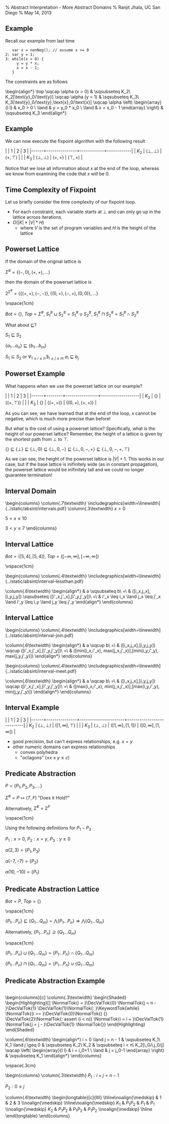 % Abstract Interpretation - More Abstract Domains
% Ranjit Jhala, UC San Diego
% May 14, 2013

## Example

Recall our example from last time

~~~~~{.javascript}
   var x = nonNeg(); // assume x >= 0
2: var y = 1;
3: while(x > 0) {
     y = y * x;
     x = x - 1;
   }
~~~~~

The constraints are as follows

\begin{align*}
\top \sqcap \alpha (x > 0)                     & \sqsubseteq K_2\\
K_2[\text{y}_0/\text{y}] \sqcap \alpha (y = 1) & \sqsubseteq K_3\\
K_3[\text{y}_0/\text{y},\text{x}_0/\text{x}] \sqcap \alpha \left(
\begin{array}{l l}
      & x_0 > 0 \\
\land & y = y_0 * x_0 \\
\land & x = x_0 - 1
\end{array}
\right) & \sqsubseteq K_3
\end{align*}
## Example

We can now execute the fixpoint algorithm with the following result

|      | 1             | 2          |          3 |
|------+---------------+------------+------------|
| $K_2$ | $(\bot,\bot)$ | $(+,\top)$ |            |
| $K_3$ | $(\bot,\bot)$ | $(+,+)$    | $(\top,+)$ |

Notice that we lose all information about $x$ at the end of the loop, whereas we know from examining the code that $x$ will be 0.

## Time Complexity of Fixpoint
Let us briefly consider the time complexity of our fixpoint loop.

- For each constraint, each variable starts at $\bot$ and can only go up
  in the lattice across iterations.
- $O(|K| * |V| * H)$
    - where $V$ is the set of program variables and $H$ is the height of the lattice

## Powerset Lattice
If the domain of the original lattice is

$\Sigma^\# = \{ (-,0), (+,+), \ldots \}$

then the domain of the powerset lattice is

$2^{\Sigma^\#} = \{ \{(+,+), (-,-)\}, \{(0,+), (-,+), (0,0)\}, \ldots \}$

\vspace{1cm}

$Bot = \{\},\ Top = \Sigma^\#,\ S_1^\# \sqcup S_2^\# = S_1^\# \cup S_2^\#,\ S_1^\# \sqcap S_2^\# = S_1^\# \cap S_2^\#$

What about $\sqsubseteq$?

$S_1 \sqsubseteq S_2$

$\{a_1 \ldots a_n\} \sqsubseteq \{b_1 \ldots b_m\}$

$S_1 \subseteq S_2$ or $\forall_{1 \leq i \leq n} \exists_{1 \leq j \leq m}\ a_i \sqsubseteq b_j$

## Powerset Example
What happens when we use the powerset lattice on our example?

|      | 1      | 2              |                 3 |
|------+--------+----------------+-------------------|
| $K_2$ | $\{\}$ | $\{(+,\top)\}$ |                   |
| $K_3$ | $\{\}$ | $\{(+,+)\}$    | $\{(0,+),(+,+)\}$ |

As you can see, we have learned that at the end of the loop, $x$
cannot be negative, which is much more precise than before!

But what is the cost of using a powerset lattice? Specifically, what
is the height of our powerset lattice? Remember, the height of a
lattice is given by the shortest path from $\bot$ to $\top$.

$\{\} \sqsubseteq \{\bot\} \sqsubseteq \{\bot,0\} \sqsubseteq \{\bot,0,-\} \sqsubseteq \{\bot,0,-,+\} \sqsubseteq \{\bot,0,-,+,\top\}$

As we can see, the height of the powerset lattice is $|V| + 1$. This
works in our case, but if the base lattice is inifinitely wide (as in
constant propagation), the powerset lattice would be inifinitely tall
and we could no longer guarantee termination!

## Interval Domain

\begin{columns}
\column{.7\textwidth}
\includegraphics[width=\linewidth]{../static/absint/intervals.pdf}
\column{.3\textwidth}
$x > 0$

$5 < x \leq 10$

$3 < y \leq 7$
\end{columns}

## Interval Lattice
$Bot = ([5,4],[5,4]),\ Top = ([-\infty,\infty],[-\infty,\infty])$

\vspace{1cm}

\begin{columns}
\column{.4\textwidth}
\includegraphics[width=\linewidth]{../static/absint/interval-lessthan.pdf}

\column{.6\textwidth}
\begin{align*}
   & a \sqsubseteq b\\
=\ & ([i_x,j_x],[i_y,j_y]) \sqsubseteq ([i'_x,j'_x],[i'_y,j'_y])\\
=\ & i'_x \leq i_x \land j_x \leq j'_x \land i'_y \leq i_y \land j_y \leq j'_y
\end{align*}
\end{columns}

## Interval Lattice

\begin{columns}
\column{.4\textwidth}
\includegraphics[width=\linewidth]{../static/absint/interval-join.pdf}

\column{.6\textwidth}
\begin{align*}
   & a \sqcup b\\
=\ & ([i_x,j_x],[i_y,j_y]) \sqcup ([i'_x,j'_x],[i'_y,j'_y])\\
=\ & ([min(i_x,i'_x), max(j_x,j'_x)],[min(i_y,i'_y), max(j_y,j'_y)])
\end{align*}
\end{columns}

\begin{columns}
\column{.4\textwidth}
\includegraphics[width=\linewidth]{../static/absint/interval-meet.pdf}

\column{.6\textwidth}
\begin{align*}
   & a \sqcap b\\
=\ & ([i_x,j_x],[i_y,j_y]) \sqcap ([i'_x,j'_x],[i'_y,j'_y])\\
=\ & ([max(i_x,i'_x), min(j_x,j'_x)],[max(i_y,i'_y), min(j_y,j'_y)])
\end{align*}
\end{columns}

## Interval Example

|      | 1             | 2                    |                         3 |
|------+---------------+----------------------+---------------------------|
| $K_2$ | $(\bot,\bot)$ | $([1,\infty],\top)$  |                           |
| $K_3$ | $(\bot,\bot)$ | $([1,\infty],[1,1])$ | $([0,\infty],[1,\infty])$ |

- good precision, but can't express relationships, e.g. $x = y$
- other numeric domains can express relationships
    - convex polyhedra
    - "octagons" ($\pm x \pm y \leq c$)


## Predicate Abstraction

$P = \{P_1, P_2, P_3, \ldots\}$

$\Sigma^\# = P \mapsto (T,F)$ "Does it Hold?"

Alternatively, $\Sigma^\# = 2^P$

\vspace{1cm}

Using the following definitions for $P_1 - P_3$

$P_1: x > 0,\ P_2: x = y,\ P_3: y \geq 0$

$\alpha (2,3) = \{P_1, P_3\}$

$\alpha (-7,-7) = \{P_2\}$

$\alpha (10,-10) = \{P_1\}$

## Predicate Abstraction Lattice

$Bot = P,\ Top = \{\}$

\vspace{1cm}

$\{P_1 \ldots P_n\} \sqsubseteq \{Q_1 \ldots Q_m\} = \bigwedge \{P_1 \ldots P_n\} \Rightarrow \bigwedge \{Q_1 \ldots Q_m\}$

Alternatively, $\{P_1 \ldots P_n\} \supseteq \{Q_1 \ldots Q_m\}$

\vspace{1cm}

$\{P_1 \ldots P_n\} \sqcup \{Q_1 \ldots Q_m\} = \{P_1 \ldots P_n\} \cap \{Q_1 \ldots Q_m\}$

$\{P_1 \ldots P_n\} \sqcap \{Q_1 \ldots Q_m\} = \{P_1 \ldots P_n\} \cup \{Q_1 \ldots Q_m\}$

## Predicate Abstraction Example
~~~~{.javascript}
~~~~

\begin{columns}[c]
\column{.3\textwidth}
\begin{Shaded}
\begin{Highlighting}[]
   \NormalTok{i = }\DecValTok{0}
   \NormalTok{j = n - }\DecValTok{1}
\DecValTok{1}\NormalTok{: }\KeywordTok{while} \NormalTok{(i >= }\DecValTok{0}\NormalTok{) \{}
\DecValTok{2}\NormalTok{:   assert (i < n)}
     \NormalTok{i = i + }\DecValTok{1}
     \NormalTok{j = j - }\DecValTok{1}
   \NormalTok{\}}
\end{Highlighting}
\end{Shaded}

\column{.6\textwidth}
\begin{align*}
i = 0 \land j = n - 1 & \sqsubseteq K_1\\
K_1 \land j \geq 0    & \sqsubseteq K_2\\
K_2                   & \sqsubseteq i < n\\
K_2[i_0/i,j_0/j] \sqcap
\left(
\begin{array}{l l}
      & i = i_0+1 \\
\land & j = j_0-1
\end{array}
\right) & \sqsubseteq K_1
\end{align*}
\end{columns}

\vspace{.3cm}

\begin{columns}
\column{.3\textwidth}
$P_1: i + j = n - 1$

$P_2: 0 \leq j$

\column{.6\textwidth}
\begin{longtable}[c]{llll}
\hline\noalign{\medskip}
& 1 & 2 & 3
\\\noalign{\medskip}
\hline\noalign{\medskip}
$K_1$ & $P_1P_2$ & $P_1$ & $P_1$
\\\noalign{\medskip}
$K_2$ & $P_1P_2$ & $P_1P_2$ & $P_1P_2$
\\\noalign{\medskip}
\hline
\end{longtable}
\end{columns}

